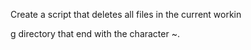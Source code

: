 Create a script that deletes all files in the current workin

g directory that end with the character ~.
